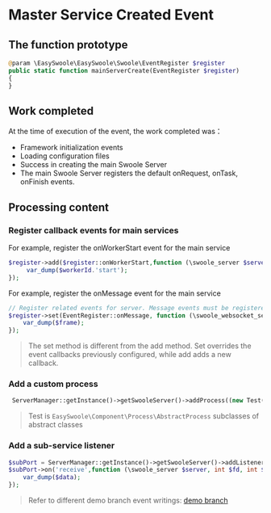 # Master Service Created Event

## The function prototype
```php
@param \EasySwoole\EasySwoole\Swoole\EventRegister $register
public static function mainServerCreate(EventRegister $register)
{
}
```
## Work completed
At the time of execution of the event, the work completed was：
- Framework initialization events
- Loading configuration files
- Success in creating the main Swoole Server
- The main Swoole Server registers the default onRequest, onTask, onFinish events.

## Processing content

### Register callback events for main services
For example, register the onWorkerStart event for the main service
```php
$register->add($register::onWorkerStart,function (\swoole_server $server,int $workerId){
     var_dump($workerId.'start');
});
```
For example, register the onMessage event for the main service
```php
// Register related events for server. Message events must be registered in WebSocket mode
$register->set(EventRegister::onMessage, function (\swoole_websocket_server $server, \swoole_websocket_frame $frame) {
    var_dump($frame);
});
```
>The set method is different from the add method. Set overrides the event callbacks previously configured, while add adds a new callback.

### Add a custom process
```php
 ServerManager::getInstance()->getSwooleServer()->addProcess((new Test('test_process'))->getProcess());
```
> Test is `EasySwoole\Component\Process\AbstractProcess` subclasses of abstract classes
                                                         
### Add a sub-service listener
```php
$subPort = ServerManager::getInstance()->getSwooleServer()->addListener('0.0.0.0',9503,SWOOLE_TCP);
$subPort->on('receive',function (\swoole_server $server, int $fd, int $reactor_id, string $data){
    var_dump($data);
});
```

> Refer to different demo branch event writings: [demo branch](https://github.com/easy-swoole/demo/branches)